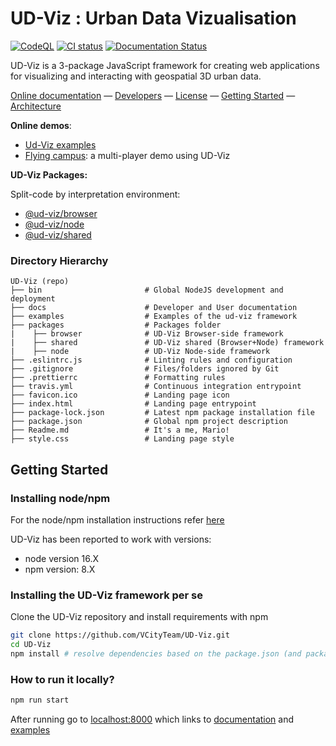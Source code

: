 # UD-Viz : Urban Data Vizualisation

[![CodeQL](https://github.com/VCityTeam/UD-Viz/actions/workflows/codeql-analysis.yml/badge.svg)](https://github.com/VCityTeam/UD-Viz/actions/workflows/codeql-analysis.yml)
[![CI status](https://travis-ci.com/VCityTeam/UD-Viz.svg?branch=master)](https://app.travis-ci.com/github/VCityTeam/UD-Viz)
[![Documentation Status](https://readthedocs.org/projects/ansicolortags/badge/?version=latest)](http://vcityteam.github.io/UD-Viz/html/index.html)

UD-Viz is a 3-package JavaScript framework for creating web applications for visualizing and interacting with geospatial 3D urban data.

[Online documentation](https://vcityteam.github.io/UD-Viz/html/index.html) &mdash;
[Developers](./docs/static/Developers.md) &mdash;
[License](./LICENSE.md) &mdash;
[Getting Started](#getting-started) &mdash;
[Architecture](./docs/static/Devel/Architecture.md)

**Online demos**:

- [Ud-Viz examples](https://ud-viz.vcityliris.data.alpha.grandlyon.com/)
- [Flying campus](https://www.imuvirtuel.fr/): a multi-player demo using UD-Viz

**UD-Viz Packages:**

Split-code by interpretation environment:  
- [@ud-viz/browser](./packages/browser)
- [@ud-viz/node](./packages/node)
- [@ud-viz/shared](./packages/shared)

### Directory Hierarchy

```
UD-Viz (repo)
├── bin                       # Global NodeJS development and deployment
├── docs                      # Developer and User documentation
├── examples                  # Examples of the ud-viz framework
├── packages                  # Packages folder
|    ├── browser              # UD-Viz Browser-side framework
|    ├── shared               # UD-Viz shared (Browser+Node) framework
|    ├── node                 # UD-Viz Node-side framework
├── .eslintrc.js              # Linting rules and configuration
├── .gitignore                # Files/folders ignored by Git
├── .prettierrc               # Formatting rules
├── travis.yml                # Continuous integration entrypoint
├── favicon.ico               # Landing page icon
├── index.html                # Landing page entrypoint
├── package-lock.json         # Latest npm package installation file
├── package.json              # Global npm project description
├── Readme.md                 # It's a me, Mario!
├── style.css                 # Landing page style
```

## Getting Started

### Installing node/npm

For the node/npm installation instructions refer [here](https://github.com/VCityTeam/UD-SV/blob/master/Tools/ToolNpm.md)

UD-Viz has been reported to work with versions:

- node version 16.X
- npm version: 8.X

### Installing the UD-Viz framework per se

Clone the UD-Viz repository and install requirements with npm

```bash
git clone https://github.com/VCityTeam/UD-Viz.git
cd UD-Viz
npm install # resolve dependencies based on the package.json (and package-lock.json if it exists)
```

### How to run it locally?

```bash
npm run start
```

After running go to [localhost:8000](http://localhost:8000) which links to [documentation](./docs/) and [examples](./examples/)

